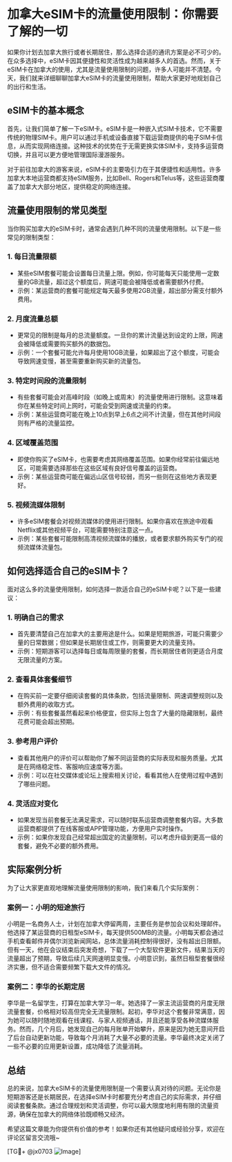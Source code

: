 # 加拿大eSIM卡的流量使用限制：你需要了解的一切

如果你计划去加拿大旅行或者长期居住，那么选择合适的通讯方案是必不可少的。在众多选择中，eSIM卡因其便捷性和灵活性成为越来越多人的首选。然而，关于eSIM卡在加拿大的使用，尤其是流量使用限制的问题，许多人可能并不清楚。今天，我们就来详细聊聊加拿大eSIM卡的流量使用限制，帮助大家更好地规划自己的出行和生活。

## eSIM卡的基本概念

首先，让我们简单了解一下eSIM卡。eSIM卡是一种嵌入式SIM卡技术，它不需要传统的物理SIM卡。用户可以通过手机或设备直接下载运营商提供的电子SIM卡信息，从而实现网络连接。这种技术的优势在于无需更换实体SIM卡，支持多运营商切换，并且可以更方便地管理国际漫游服务。

对于前往加拿大的游客来说，eSIM卡的主要吸引力在于其便捷性和适用性。许多加拿大本地运营商都支持eSIM服务，比如Bell、Rogers和Telus等，这些运营商覆盖了加拿大大部分地区，提供稳定的网络连接。

## 流量使用限制的常见类型

当你购买加拿大的eSIM卡时，通常会遇到几种不同的流量使用限制。以下是一些常见的限制类型：

### 1. **每日流量限额**
   - 某些eSIM套餐可能会设置每日流量上限。例如，你可能每天只能使用一定数量的GB流量，超过这个额度后，网速可能会被降低或者需要额外付费。
   - 示例：某运营商的套餐可能规定每天最多使用2GB流量，超出部分需支付额外费用。

### 2. **月度流量总额**
   - 更常见的限制是每月的总流量额度。一旦你的累计流量达到设定的上限，网速会被降低或需要购买额外的数据包。
   - 示例：一个套餐可能允许每月使用10GB流量，如果超出了这个额度，可能会导致网速变慢，甚至需要重新购买新的流量包。

### 3. **特定时间段的流量限制**
   - 有些套餐可能会对高峰时段（如晚上或周末）的流量使用进行限制。这意味着你在某些特定时间上网时，可能会受到网速或流量的约束。
   - 示例：某些运营商可能在晚上10点到早上6点之间不计流量，但在其他时间段则有严格的流量监控。

### 4. **区域覆盖范围**
   - 即使你购买了eSIM卡，也需要考虑其网络覆盖范围。如果你经常前往偏远地区，可能需要选择那些在这些区域有良好信号覆盖的运营商。
   - 示例：某些运营商可能在偏远山区信号较弱，而另一些则在这些地方表现更好。

### 5. **视频流媒体限制**
   - 许多eSIM套餐会对视频流媒体的使用进行限制。如果你喜欢在旅途中观看Netflix或其他视频平台，可能需要特别注意这一点。
   - 示例：某些套餐可能限制高清视频流媒体的播放，或者要求额外购买专门的视频流媒体流量包。

## 如何选择适合自己的eSIM卡？

面对这么多的流量使用限制，如何选择一款适合自己的eSIM卡呢？以下是一些建议：

### 1. **明确自己的需求**
   - 首先要清楚自己在加拿大的主要用途是什么。如果是短期旅游，可能只需要少量的日常数据；但如果是长期居住或工作，则需要更大的流量支持。
   - 示例：短期游客可以选择每日或每周限量的套餐，而长期居住者则更适合月度无限流量的方案。

### 2. **查看具体套餐细节**
   - 在购买前一定要仔细阅读套餐的具体条款，包括流量限制、网速调整规则以及额外费用的收取方式。
   - 示例：有些套餐虽然看起来价格便宜，但实际上包含了大量的隐藏限制，最终花费可能会超出预期。

### 3. **参考用户评价**
   - 查看其他用户的评价可以帮助你了解不同运营商的实际表现和服务质量。尤其是在网络稳定性、客服响应速度等方面。
   - 示例：可以在社交媒体或论坛上搜索相关讨论，看看其他人在使用过程中遇到了哪些问题。

### 4. **灵活应对变化**
   - 如果发现当前套餐无法满足需求，可以随时联系运营商调整套餐内容。大多数运营商都提供了在线客服或APP管理功能，方便用户实时操作。
   - 示例：如果你发现自己经常超出国定的流量限制，可以考虑升级到更高一级的套餐，避免不必要的额外费用。

## 实际案例分析

为了让大家更直观地理解流量使用限制的影响，我们来看几个实际案例：

### 案例一：小明的短途旅行
小明是一名商务人士，计划在加拿大停留两周，主要任务是参加会议和处理邮件。他选择了某运营商的日租型eSIM卡，每天提供500MB的流量。小明每天都会通过手机查看邮件并偶尔浏览新闻网站，总体流量消耗控制得很好，没有超出日限额。但有一天，他在会议结束后突发奇想，下载了一个大型软件更新文件，结果当天的流量超出了预期，导致后续几天网速明显变慢。小明意识到，虽然日租型套餐很经济实惠，但不适合需要频繁下载大文件的情况。

### 案例二：李华的长期定居
李华是一名留学生，打算在加拿大学习一年。她选择了一家主流运营商的月度无限流量套餐，价格相对较高但完全无流量限制。起初，李华对这个套餐非常满意，因为她可以随时随地观看在线课程、与家人视频通话，并且还能享受各种流媒体服务。然而，几个月后，她发现自己的每月账单开始攀升，原来是因为她无意间开启了后台自动更新功能，导致每个月消耗了大量不必要的流量。李华最终决定关闭了一些不必要的应用更新设置，成功降低了流量消耗。

## 总结

总的来说，加拿大eSIM卡的流量使用限制是一个需要认真对待的问题。无论你是短期游客还是长期居民，在选择eSIM卡时都要充分考虑自己的实际需求，并仔细阅读套餐条款。通过合理规划和灵活调整，你可以最大限度地利用有限的流量资源，确保在加拿大的网络体验既顺畅又经济。

希望这篇文章能为你提供有价值的参考！如果你还有其他疑问或经验分享，欢迎在评论区留言交流哦~

[TG💪+ @jx0703 ![Image](https://github.com/user-attachments/assets/dbca1d08-cadb-493c-b0ec-ad6f7a83f270)]